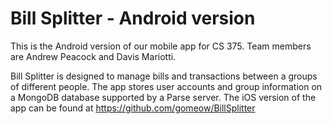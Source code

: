 # Bill Splitter - Android version

This is the Android version of our mobile app for CS 375. Team members are Andrew Peacock and Davis Mariotti.

Bill Splitter is designed to manage bills and transactions between a groups of different people. The app stores user accounts and group information on a MongoDB database supported by a Parse server. The iOS version of the app can be found at https://github.com/gomeow/BillSplitter
